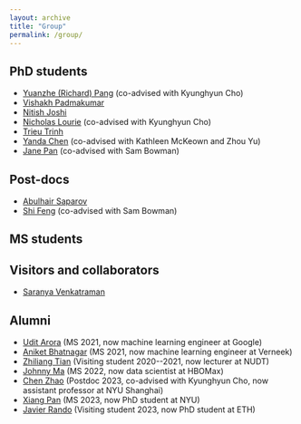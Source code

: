```yaml
---
layout: archive
title: "Group"
permalink: /group/
---
```


## PhD students
- [Yuanzhe (Richard) Pang](https://yzpang.github.io) (co-advised with Kyunghyun Cho)
- [Vishakh Padmakumar](https://vishakhpk.github.io)
- [Nitish Joshi](https://joshinh.github.io/)
- [Nicholas Lourie](https://www.semanticscholar.org/author/Nicholas-Lourie/35219984) (co-advised with Kyunghyun Cho)
- [Trieu Trinh](https://scholar.google.com/citations?user=PEjJU54AAAAJ&hl=en)
- [Yanda Chen](https://yandachen.github.io) (co-advised with Kathleen McKeown and Zhou Yu)
- [Jane Pan](https://janepan9917.github.io) (co-advised with Sam Bowman)

## Post-docs
- [Abulhair Saparov](https://asaparov.org)
- [Shi Feng](https://ihsgnef.github.io) (co-advised with Sam Bowman)

## MS students

## Visitors and collaborators
- [Saranya Venkatraman](https://scholar.google.com/citations?user=qrvxwt4AAAAJ&hl=en)

## Alumni
- [Udit Arora](https://uditarora.com) (MS 2021, now machine learning engineer at Google)
- [Aniket Bhatnagar](https://www.linkedin.com/in/aniket-bhatnagar-a323a7117) (MS 2021, now machine learning engineer at Verneek)
- [Zhiliang Tian](https://tianzhiliang.github.io) (Visiting student 2020--2021, now lecturer at NUDT)
- [Johnny Ma](http://johnnyma.info) (MS 2022, now data scientist at HBOMax)
- [Chen Zhao](http://www.chenz.umiacs.io) (Postdoc 2023, co-advised with Kyunghyun Cho, now assistant professor at NYU Shanghai)
- [Xiang Pan](https://xiangpan.netlify.app) (MS 2023, now PhD student at NYU)
- [Javier Rando](https://javirandor.github.io) (Visiting student 2023, now PhD student at ETH)

